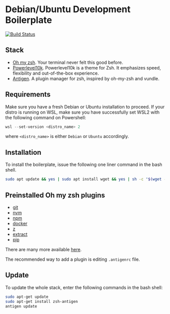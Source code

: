 # Debian/Ubuntu Development Boilerplate

[![Build Status](https://dev.azure.com/DanielAtKrypton/Debian%20Dev%20Boilerplate/_apis/build/status/DanielAtKrypton.debian-dev-boilerplate?branchName=master)](https://dev.azure.com/DanielAtKrypton/Debian%20Dev%20Boilerplate/_build/latest?definitionId=4&branchName=master)

## Stack

- [Oh my zsh](https://ohmyz.sh/). Your terminal never felt this good before.
- [Powerlevel10k](https://github.com/romkatv/powerlevel10k). Powerlevel10k is a theme for Zsh. It emphasizes speed, flexibility and out-of-the-box experience.
- [Antigen](http://antigen.sharats.me/). A plugin manager for zsh, inspired by oh-my-zsh and vundle.

## Requirements
Make sure you have a fresh Debian or Ubuntu installation to proceed.
If your distro is running on WSL, make sure you have successfully set WSL2 with the following command on Powershell:

```powershell
wsl --set-version <distro_name> 2
```

where `<distro_name>` is either `Debian` or `Ubuntu` accordingly.

## Installation

To install the boilerplate, issue the following one liner command in the bash shell.

```bash
sudo apt update && yes | sudo apt install wget && yes | sh -c "$(wget -O- https://github.com/DanielAtKrypton/debian-dev-boilerplate/raw/master/src/install_script.sh)"
```

## Preinstalled Oh my zsh plugins

- [git](https://github.com/ohmyzsh/ohmyzsh/tree/master/plugins/git)
- [nvm](https://github.com/ohmyzsh/ohmyzsh/tree/master/plugins/nvm)
- [npm](https://github.com/ohmyzsh/ohmyzsh/tree/master/plugins/npm)
- [docker](https://github.com/ohmyzsh/ohmyzsh/tree/master/plugins/docker)
- [z](https://github.com/ohmyzsh/ohmyzsh/tree/master/plugins/z)
- [extract](https://github.com/ohmyzsh/ohmyzsh/tree/master/plugins/extract)
- [pip](https://github.com/ohmyzsh/ohmyzsh/tree/master/plugins/pip)

There are many more available [here](https://github.com/ohmyzsh/ohmyzsh/wiki/Plugins).

The recommended way to add a plugin is editing `.antigenrc` file.

## Update

To update the whole stack, enter the following commands in the bash shell:

```bash
sudo apt-get update
sudo apt-get install zsh-antigen
antigen update
```

